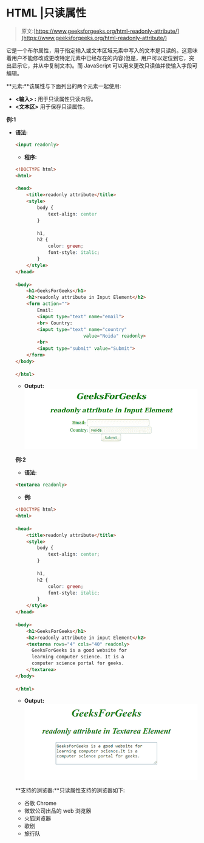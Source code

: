 # HTML |只读属性

> 原文:[https://www.geeksforgeeks.org/html-readonly-attribute/](https://www.geeksforgeeks.org/html-readonly-attribute/)

它是一个布尔属性，用于指定输入或文本区域元素中写入的文本是只读的。这意味着用户不能修改或更改特定元素中已经存在的内容(但是，用户可以定位到它，突出显示它，并从中复制文本)。而 JavaScript 可以用来更改只读值并使输入字段可编辑。

**元素:**该属性与下面列出的两个元素一起使用:

*   **<输入> :** 用于只读属性只读内容。
*   **<文本区>** 用于保存只读属性。

**例:1**

*   **语法:**

    ```html
    <input readonly>
    ```

    *   **程序:**

    ```html
    <!DOCTYPE html>
    <html>

    <head>
        <title>readonly attribute</title>
        <style>
            body {
                text-align: center
            }

            h1,
            h2 {
                color: green;
                font-style: italic;
            }
        </style>
    </head>

    <body>
        <h1>GeeksForGeeks</h1>
        <h2>readonly attribute in Input Element</h2>
        <form action="">
            Email:
            <input type="text" name="email">
            <br> Country:
            <input type="text" name="country" 
                             value="Noida" readonly>
            <br>
            <input type="submit" value="Submit">
        </form>
    </body>

    </html>
    ```

    *   **Output:**
    ![](img/a15524d63f340180dd01768880b1e51b.png)

    **例:2**

    *   **语法:**

    ```html
    <textarea readonly>
    ```

    *   **例:**

    ```html
    <!DOCTYPE html>
    <html>

    <head>
        <title>readonly attribute</title>
        <style>
            body {
                text-align: center;
            }

            h1,
            h2 {
                color: green;
                font-style: italic;
            }
        </style>
    </head>

    <body>
        <h1>GeeksForGeeks</h1>
        <h2>readonly attribute in input Element</h2>
        <textarea rows="4" cols="40" readonly>
          GeeksForGeeks is a good website for 
          learning computer science. It is a 
          computer science portal for geeks.
        </textarea>
    </body>

    </html>
    ```

    *   **Output:**
    ![](img/45d5b2ffdce23672b0716e163e2bc989.png)

    **支持的浏览器:**只读属性支持的浏览器如下:

    *   谷歌 Chrome
    *   微软公司出品的 web 浏览器
    *   火狐浏览器
    *   歌剧
    *   旅行队